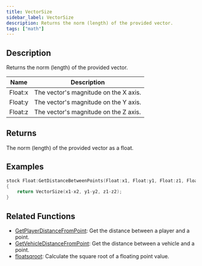 ```yaml
---
title: VectorSize
sidebar_label: VectorSize
description: Returns the norm (length) of the provided vector.
tags: ["math"]
---
```


## Description

Returns the norm (length) of the provided vector.

| Name    | Description                           |
| ------- | ------------------------------------- |
| Float:x | The vector's magnitude on the X axis. |
| Float:y | The vector's magnitude on the Y axis. |
| Float:z | The vector's magnitude on the Z axis. |

## Returns

The norm (length) of the provided vector as a float.

## Examples

```c
stock Float:GetDistanceBetweenPoints(Float:x1, Float:y1, Float:z1, Float:x2, Float:y2, Float:z2)
{
    return VectorSize(x1-x2, y1-y2, z1-z2);
}
```

## Related Functions

- [GetPlayerDistanceFromPoint](GetPlayerDistanceFromPoint): Get the distance between a player and a point.
- [GetVehicleDistanceFromPoint](GetVehicleDistanceFromPoint): Get the distance between a vehicle and a point.
- [floatsqroot](floatsqroot): Calculate the square root of a floating point value.
